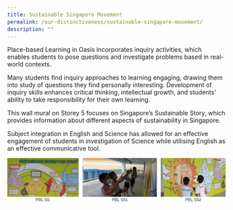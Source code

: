 ```yaml
---
title: Sustainable Singapore Movement
permalink: /our-distinctiveness/sustainable-singapore-movement/
description: ""
---
```

Place-based Learning in Oasis incorporates inquiry activities, which enables students to pose questions and investigate problems based in real-world contexts.

Many students find inquiry approaches to learning engaging, drawing them into study of questions they find personally interesting. Development of inquiry skills enhances critical thinking, intellectual growth, and students’ ability to take responsibility for their own learning.

This wall mural on Storey 5 focuses on Singapore’s Sustainable Story, which provides information about different aspects of sustainability in Singapore.

Subject integration in English and Science has allowed for an effective engagement of students in investigation of Science while utilising English as an effective communicative tool.

![](/images/ssm.png)
